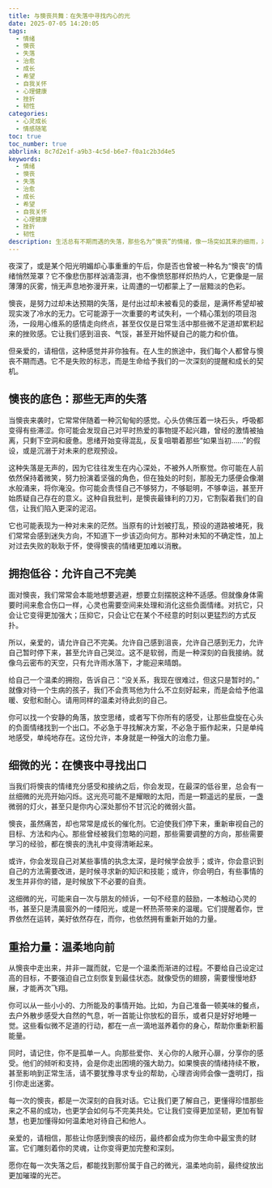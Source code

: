 ```yaml
---
title: 与懊丧共舞：在失落中寻找内心的光
date: 2025-07-05 14:20:05
tags:
  - 情绪
  - 懊丧
  - 失落
  - 治愈
  - 成长
  - 希望
  - 自我关怀
  - 心理健康
  - 挫折
  - 韧性
categories:
  - 心灵成长
  - 情感随笔
toc: true
toc_number: true
abbrlink: 8c7d2e1f-a9b3-4c5d-b6e7-f0a1c2b3d4e5
keywords:
  - 情绪
  - 懊丧
  - 失落
  - 治愈
  - 成长
  - 希望
  - 自我关怀
  - 心理健康
  - 挫折
  - 韧性
description: 生活总有不期而遇的失落，那些名为“懊丧”的情绪，像一场突如其来的细雨，淋湿了我们的心。它不是简单的悲伤，而是一种深沉的无力与自我怀疑。这篇文章，将带你走进懊丧的深处，理解它，拥抱它，并最终，在那些看似黯淡的时刻里，找到属于自己的微光与前行的力量。
---
```


夜深了，或是某个阳光明媚却心事重重的午后，你是否也曾被一种名为“懊丧”的情绪悄然笼罩？它不像悲伤那样汹涌澎湃，也不像愤怒那样炽热灼人，它更像是一层薄薄的灰雾，悄无声息地弥漫开来，让周遭的一切都蒙上了一层黯淡的色彩。

懊丧，是努力过却未达预期的失落，是付出过却未被看见的委屈，是满怀希望却被现实泼了冷水的无力。它可能源于一次重要的考试失利，一个精心策划的项目泡汤，一段用心维系的感情走向终点，甚至仅仅是日常生活中那些微不足道却累积起来的挫败感。它让我们感到沮丧、气馁，甚至开始怀疑自己的能力和价值。

但亲爱的，请相信，这种感觉并非你独有。在人生的旅途中，我们每个人都曾与懊丧不期而遇。它不是失败的标志，而是生命给予我们的一次深刻的提醒和成长的契机。

## 懊丧的底色：那些无声的失落

当懊丧来袭时，它常常伴随着一种沉甸甸的感觉。心头仿佛压着一块石头，呼吸都变得有些滞涩。你可能会发现自己对平时热爱的事物提不起兴趣，曾经的激情被抽离，只剩下空洞和疲惫。思绪开始变得混乱，反复咀嚼着那些“如果当初……”的假设，或是沉溺于对未来的悲观预设。

这种失落是无声的，因为它往往发生在内心深处，不被外人所察觉。你可能在人前依然保持着微笑，努力扮演着坚强的角色，但在独处的时刻，那股无力感便会像潮水般涌来，将你淹没。你可能会责怪自己不够努力，不够聪明，不够幸运，甚至开始质疑自己存在的意义。这种自我批判，是懊丧最锋利的刀刃，它割裂着我们的自信，让我们陷入更深的泥沼。

它也可能表现为一种对未来的茫然。当原有的计划被打乱，预设的道路被堵死，我们常常会感到迷失方向，不知道下一步该迈向何方。那种对未知的不确定性，加上对过去失败的耿耿于怀，使得懊丧的情绪更加难以消散。

## 拥抱低谷：允许自己不完美

面对懊丧，我们常常会本能地想要逃避，想要立刻摆脱这种不适感。但就像身体需要时间来愈合伤口一样，心灵也需要空间来处理和消化这些负面情绪。对抗它，只会让它变得更加强大；压抑它，只会让它在某个不经意的时刻以更猛烈的方式反扑。

所以，亲爱的，请允许自己不完美。允许自己感到沮丧，允许自己感到无力，允许自己暂时停下来，甚至允许自己哭泣。这不是软弱，而是一种深刻的自我接纳。就像乌云密布的天空，只有允许雨水落下，才能迎来晴朗。

给自己一个温柔的拥抱，告诉自己：“没关系，我现在很难过，但这只是暂时的。” 就像对待一个生病的孩子，我们不会责骂他为什么不立刻好起来，而是会给予他温暖、安慰和耐心。请用同样的温柔对待此刻的自己。

你可以找一个安静的角落，放空思绪，或者写下你所有的感受，让那些盘旋在心头的负面情绪找到一个出口。不必急于寻找解决方案，不必急于振作起来，只是单纯地感受，单纯地存在。这份允许，本身就是一种强大的治愈力量。

## 细微的光：在懊丧中寻找出口

当我们将懊丧的情绪充分感受和接纳之后，你会发现，在最深的低谷里，总会有一丝细微的光亮开始闪烁。这光亮可能不是耀眼的太阳，而是一颗遥远的星辰，一盏微弱的灯火，甚至只是你内心深处那份不甘沉沦的微弱火苗。

懊丧，虽然痛苦，却也常常是成长的催化剂。它迫使我们停下来，重新审视自己的目标、方法和内心。那些曾经被我们忽略的问题，那些需要调整的方向，那些需要学习的经验，都在懊丧的洗礼中变得清晰起来。

或许，你会发现自己对某些事情的执念太深，是时候学会放手；或许，你会意识到自己的方法需要改进，是时候寻求新的知识和技能；或许，你会明白，有些事情的发生并非你的错，是时候放下不必要的自责。

这细微的光，可能来自一次与朋友的倾诉，一句不经意的鼓励，一本触动心灵的书，甚至只是清晨窗外的一缕阳光，或是一杯热茶带来的温暖。它们提醒着你，世界依然在运转，美好依然存在，而你，也依然拥有重新开始的力量。

## 重拾力量：温柔地向前

从懊丧中走出来，并非一蹴而就，它是一个温柔而渐进的过程。不要给自己设定过高的目标，不要强迫自己立刻恢复到最佳状态。就像受伤的翅膀，需要慢慢地舒展，才能再次飞翔。

你可以从一些小小的、力所能及的事情开始。比如，为自己准备一顿美味的餐点，去户外散步感受大自然的气息，听一首能让你放松的音乐，或者只是好好地睡一觉。这些看似微不足道的行动，都在一点一滴地滋养着你的身心，帮助你重新积蓄能量。

同时，请记住，你不是孤单一人。向那些爱你、关心你的人敞开心扉，分享你的感受。他们的倾听和支持，会是你走出困境的强大助力。如果懊丧的情绪持续不散，甚至影响到正常生活，请不要犹豫寻求专业的帮助，心理咨询师会像一盏明灯，指引你走出迷雾。

每一次的懊丧，都是一次深刻的自我对话。它让我们更了解自己，更懂得珍惜那些来之不易的成功，也更学会如何与不完美共处。它让我们变得更加坚韧，更加有智慧，也更加懂得如何温柔地对待自己和他人。

亲爱的，请相信，那些让你感到懊丧的经历，最终都会成为你生命中最宝贵的财富。它们雕刻着你的灵魂，让你变得更加完整和深刻。

愿你在每一次失落之后，都能找到那份属于自己的微光，温柔地向前，最终绽放出更加璀璨的光芒。